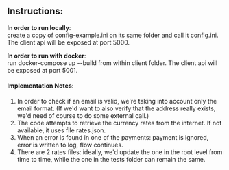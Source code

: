 ## Instructions:

**In order to run locally**:</br>
create a copy of config-example.ini on its same folder and call it config.ini. The client api will be exposed at port 5000.

**In order to run with docker**:</br>
run docker-compose up --build from within client folder. The client api will be exposed at port 5001.

#### Implementation Notes:
1. In order to check if an email is valid, we're taking into account only the email format. (If we'd want to also verify that the address really exists, we'd need of course to do some external call.)
2. The code attempts to retrieve the currency rates from the internet. If not available, it uses file rates.json.
3. When an error is found in one of the payments: payment is ignored, error is written to log, flow continues.
4. There are 2 rates files: ideally, we'd update the one in the root level from time to time, while the one in the tests folder can remain the same.